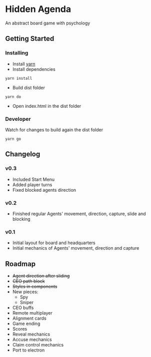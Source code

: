 # Hidden Agenda
An abstract board game with psychology

## Getting Started

### Installing
* Install [yarn](https://yarnpkg.com/en/docs/install)
* Install dependencies
```
yarn install
```
* Build dist folder
```
yarn do
```
* Open index.html in the dist folder

### Developer
Watch for changes to build again the dist folder
```
yarn go
```

## Changelog
### v0.3
* Included Start Menu
* Added player turns
* Fixed blocked agents direction

### v0.2
* Finished regular Agents' movement, direction, capture, slide and blocking

### v0.1
* Initial layout for board and headquarters
* Initial mechanics of Agents' movement, direction and capture

## Roadmap
* ~~Agent direction after sliding~~
* ~~CEO path block~~
* ~~Styles in components~~
* New pieces:
  * Spy
  * Sniper
* CEO buffs
* Remote multiplayer
* Alignment cards
* Game ending
* Scores
* Reveal mechanics
* Accuse mechanics
* Claim control mechanics
* Port to electron
